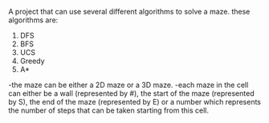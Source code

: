 A project that can use several different algorithms to solve a maze.
these algorithms are:
1. DFS
2. BFS
3. UCS
4. Greedy
5. A*

-the maze can be either a 2D maze or a 3D maze.
-each maze in the cell can either be a wall (represented by #), the start of the maze (represented by S), 
the end of the maze (represented by E) or a number which represents the number of steps that can be taken 
starting from this cell.
